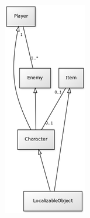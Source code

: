 ![Luokkakaavio](https://github.com/maqqe/otm-harjoitustyo/blob/master/dokumentaatio/pics/luokkakaavio.png)
